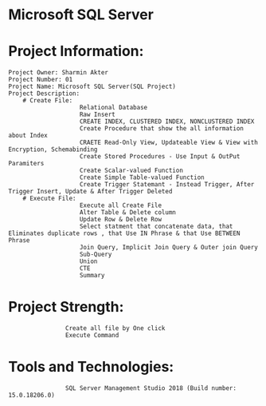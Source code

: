 # Microsoft SQL Server

# Project Information: 
	Project Owner: Sharmin Akter
	Project Number: 01
	Project Name: Microsoft SQL Server(SQL Project)
	Project Description: 
		# Create File: 
						Relational Database
						Raw Insert
						CREATE INDEX, CLUSTERED INDEX, NONCLUSTERED INDEX
						Create Procedure that show the all information about Index
						CRAETE Read-Only View, Updateable View & View with Encryption, Schemabinding
						Create Stored Procedures - Use Input & OutPut Paramiters
						Create Scalar-valued Function
						Create Simple Table-valued Function
						Create Trigger Statemant - Instead Trigger, After Trigger Insert, Update & After Trigger Deleted
		# Execute File:
						Execute all Create File
						Alter Table & Delete column
						Update Row & Delete Row
						Select statment that concatenate data, that Eliminates duplicate rows , that Use IN Phrase & that Use BETWEEN Phrase
						Join Query, Implicit Join Query & Outer join Query
						Sub-Query
						Union
						CTE
						Summary
						
# Project Strength: 
					Create all file by One click
					Execute Command


# Tools and Technologies:  
					SQL Server Management Studio 2018 (Build number: 15.0.18206.0)
